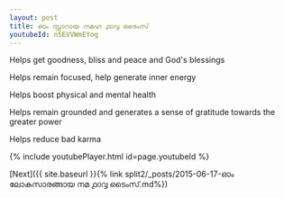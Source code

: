 ```yaml
---
layout: post
title: ഓം സ്റ്റാറായ നമഹ ൧൦൮ ടൈംസ്
youtubeId: n5EVVWmEYog
---
```

 
 
Helps get goodness, bliss and peace and God's blessings
 
Helps remain focused, help generate inner energy 
 
Helps boost physical and mental health 
 
Helps remain grounded and generates a sense of gratitude towards the greater power 
 
Helps reduce bad karma
 
 
 
 


{% include youtubePlayer.html id=page.youtubeId %}
 
[Next]({{ site.baseurl }}{% link  split2/_posts/2015-06-17-ഓം ലോകസാരങ്ങായ നമ ൧൦൮ ടൈംസ്.md%})
 
